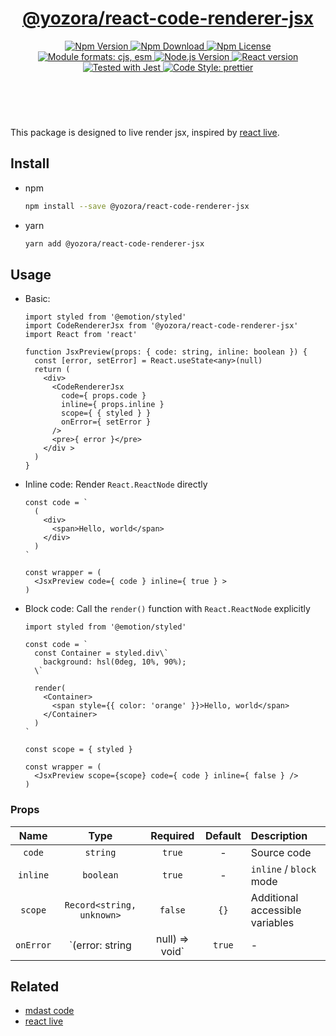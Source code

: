 <header>
  <h1 align="center">
    <a href="https://github.com/yozorajs/yozora-react/tree/main/packages/react-code-renderer-jsx#readme">@yozora/react-code-renderer-jsx</a>
  </h1>
  <div align="center">
    <a href="https://www.npmjs.com/package/@yozora/react-code-renderer-jsx">
      <img
        alt="Npm Version"
        src="https://img.shields.io/npm/v/@yozora/react-code-renderer-jsx.svg"
      />
    </a>
    <a href="https://www.npmjs.com/package/@yozora/react-code-renderer-jsx">
      <img
        alt="Npm Download"
        src="https://img.shields.io/npm/dm/@yozora/react-code-renderer-jsx.svg"
      />
    </a>
    <a href="https://www.npmjs.com/package/@yozora/react-code-renderer-jsx">
      <img
        alt="Npm License"
        src="https://img.shields.io/npm/l/@yozora/react-code-renderer-jsx.svg"
      />
    </a>
    <a href="#install">
      <img
        alt="Module formats: cjs, esm"
        src="https://img.shields.io/badge/module_formats-cjs%2C%20esm-green.svg"
      />
    </a>
    <a href="https://github.com/nodejs/node">
      <img
        alt="Node.js Version"
        src="https://img.shields.io/node/v/@yozora/react-code-renderer-jsx"
      />
    </a>
    <a href="https://github.com/facebook/react">
      <img
        alt="React version"
        src="https://img.shields.io/npm/dependency-version/@yozora/react-code-renderer-jsx/peer/react"
      />
    </a>
    <a href="https://github.com/facebook/jest">
      <img
        alt="Tested with Jest"
        src="https://img.shields.io/badge/tested_with-jest-9c465e.svg"
      />
    </a>
    <a href="https://github.com/prettier/prettier">
      <img
        alt="Code Style: prettier"
        src="https://img.shields.io/badge/code_style-prettier-ff69b4.svg?style=flat-square"
      />
    </a>
  </div>
</header>
<br/>

This package is designed to live render jsx, inspired by [react live][]. 


## Install

* npm

  ```bash
  npm install --save @yozora/react-code-renderer-jsx
  ```

* yarn

  ```bash
  yarn add @yozora/react-code-renderer-jsx
  ```

## Usage

* Basic:

  ```tsx
  import styled from '@emotion/styled'
  import CodeRendererJsx from '@yozora/react-code-renderer-jsx'
  import React from 'react'

  function JsxPreview(props: { code: string, inline: boolean }) {
    const [error, setError] = React.useState<any>(null)
    return (
      <div>
        <CodeRendererJsx
          code={ props.code }
          inline={ props.inline }
          scope={ { styled } }
          onError={ setError }
        />
        <pre>{ error }</pre>
      </div >
    )
  }
  ```

* Inline code: Render `React.ReactNode` directly

  ```tsx
  const code = `
    (
      <div>
        <span>Hello, world</span>
      </div>
    )
  `

  const wrapper = (
    <JsxPreview code={ code } inline={ true } >
  )
  ```

* Block code: Call the `render()` function with `React.ReactNode` explicitly

  ```tsx
  import styled from '@emotion/styled'

  const code = `
    const Container = styled.div\`
      background: hsl(0deg, 10%, 90%);
    \`

    render(
      <Container>
        <span style={{ color: 'orange' }}>Hello, world</span>
      </Container>
    )
  `

  const scope = { styled }

  const wrapper = (
    <JsxPreview scope={scope} code={ code } inline={ false } />
  )
  ```


### Props

Name      | Type                              | Required  | Default     | Description
:--------:|:---------------------------------:|:---------:|:-----------:|:-------------
`code`    | `string`                          | `true`    | -           | Source code
`inline`  | `boolean`                         | `true`    | -           | `inline` / `block` mode
`scope`   | `Record<string, unknown>`         | `false`   | `{}`        | Additional accessible variables
`onError` | `(error: string | null) => void`  | `true`    | -           | Error callback


## Related

  - [mdast code][]
  - [react live][]

[mdast code]: https://github.com/syntax-tree/mdast#code
[react live]: https://github.com/FormidableLabs/react-live
